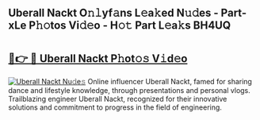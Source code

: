 ## Uberall Nackt O𝚗𝚕yf𝚊ns L𝚎a𝚔ed N𝚞𝚍es - Part-xLe P𝚑𝚘tos Vi𝚍𝚎o - H𝚘𝚝 Part L𝚎a𝚔s BH4UQ

# <h2><a href="http://kf74z1j.oniu.top/?m=Uberall+Nackt">🔗👉 🔴 Uberall Nackt P𝚑ot𝚘𝚜 V𝚒d𝚎o</a></h2>

[![Uberall Nackt Nu𝚍e𝚜](https://i.imgur.com/0qMVB7G.gif)](http://kf74z1j.oniu.top/?m=Uberall+Nackt)
Online influencer Uberall Nackt, famed for sharing dance and lifestyle knowledge, through presentations and personal vlogs. Trailblazing engineer Uberall Nackt, recognized for their innovative solutions and commitment to progress in the field of engineering.  
